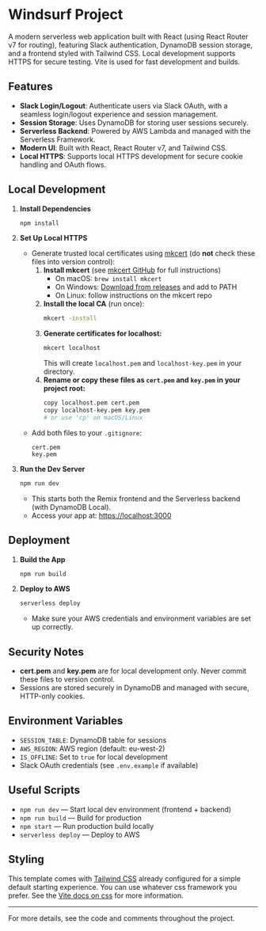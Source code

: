 # Windsurf Project

A modern serverless web application built with React (using React Router v7 for routing), featuring Slack authentication, DynamoDB session storage, and a frontend styled with Tailwind CSS. Local development supports HTTPS for secure testing. Vite is used for fast development and builds.

## Features
- **Slack Login/Logout**: Authenticate users via Slack OAuth, with a seamless login/logout experience and session management.
- **Session Storage**: Uses DynamoDB for storing user sessions securely.
- **Serverless Backend**: Powered by AWS Lambda and managed with the Serverless Framework.
- **Modern UI**: Built with React, React Router v7, and Tailwind CSS.
- **Local HTTPS**: Supports local HTTPS development for secure cookie handling and OAuth flows.

## Local Development

1. **Install Dependencies**
   ```sh
   npm install
   ```

2. **Set Up Local HTTPS**
   - Generate trusted local certificates using [mkcert](https://github.com/FiloSottile/mkcert) (do **not** check these files into version control):
     1. **Install mkcert** (see [mkcert GitHub](https://github.com/FiloSottile/mkcert) for full instructions)
        - On macOS: `brew install mkcert`
        - On Windows: [Download from releases](https://github.com/FiloSottile/mkcert/releases) and add to PATH
        - On Linux: follow instructions on the mkcert repo
     2. **Install the local CA** (run once):
        ```sh
        mkcert -install
        ```
     3. **Generate certificates for localhost:**
        ```sh
        mkcert localhost
        ```
        This will create `localhost.pem` and `localhost-key.pem` in your directory.
     4. **Rename or copy these files as `cert.pem` and `key.pem` in your project root:**
        ```sh
        copy localhost.pem cert.pem
        copy localhost-key.pem key.pem
        # or use 'cp' on macOS/Linux
        ```
   - Add both files to your `.gitignore`:
     ```gitignore
     cert.pem
     key.pem
     ```

3. **Run the Dev Server**
   ```sh
   npm run dev
   ```
   - This starts both the Remix frontend and the Serverless backend (with DynamoDB Local).
   - Access your app at: [https://localhost:3000](https://localhost:3000)

## Deployment

1. **Build the App**
   ```sh
   npm run build
   ```
2. **Deploy to AWS**
   ```sh
   serverless deploy
   ```
   - Make sure your AWS credentials and environment variables are set up correctly.

## Security Notes
- **cert.pem** and **key.pem** are for local development only. Never commit these files to version control.
- Sessions are stored securely in DynamoDB and managed with secure, HTTP-only cookies.

## Environment Variables
- `SESSION_TABLE`: DynamoDB table for sessions
- `AWS_REGION`: AWS region (default: eu-west-2)
- `IS_OFFLINE`: Set to `true` for local development
- Slack OAuth credentials (see `.env.example` if available)

## Useful Scripts
- `npm run dev` — Start local dev environment (frontend + backend)
- `npm run build` — Build for production
- `npm start` — Run production build locally
- `serverless deploy` — Deploy to AWS

## Styling

This template comes with [Tailwind CSS](https://tailwindcss.com/) already configured for a simple default starting experience. You can use whatever css framework you prefer. See the [Vite docs on css](https://vitejs.dev/guide/features.html#css) for more information.

---

For more details, see the code and comments throughout the project.